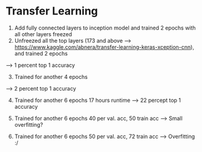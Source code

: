 # Transfer Learning 
1. Add fully connected layers to inception model and trained 2 epochs with all other layers freezed
2. Unfreezed all the top layers (173 and above --> https://www.kaggle.com/abnera/transfer-learning-keras-xception-cnn),
and trained 2 epochs 

--> 1 percent top 1 accuracy 

3. Trained for another 4 epochs 

--> 2 percent top 1 accuracy

4. Trained for another 6 epochs 
17 hours runtime 
--> 22 percept top 1 accuracy

5. Trained for another 6 epochs 
40 per val. acc, 50 train acc --> Small overfitting? 

6. Trained for another 6 epochs 
50 per val. acc, 72 train acc --> Overfitting :/